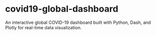 # covid19-global-dashboard
An interactive global COVID-19 dashboard built with Python, Dash, and Plotly for real-time data visualization.
